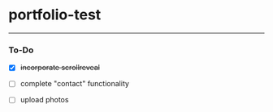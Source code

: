 # portfolio-test


---

### To-Do

- [x] ~~incorporate scrollreveal~~  
- [ ] complete "contact" functionality
- [ ] upload photos 

